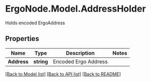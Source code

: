 # ErgoNode.Model.AddressHolder
Holds encoded ErgoAddress

## Properties

Name | Type | Description | Notes
------------ | ------------- | ------------- | -------------
**Address** | **string** | Encoded Ergo Address | 

[[Back to Model list]](../README.md#documentation-for-models) [[Back to API list]](../README.md#documentation-for-api-endpoints) [[Back to README]](../README.md)


